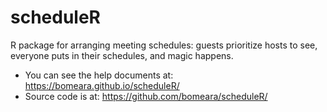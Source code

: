 # scheduleR
R package for arranging meeting schedules: guests prioritize hosts to see, everyone puts in their schedules, and magic happens.

* You can see the help documents at: https://bomeara.github.io/scheduleR/
* Source code is at: https://github.com/bomeara/scheduleR/ 